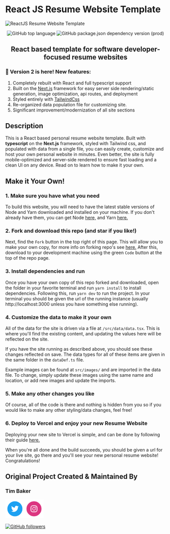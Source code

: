 # React JS Resume Website Template

![ReactJS Resume Website Template](resume-screenshot.jpg?raw=true 'ReactJS Resume Website Template')

<div align="center">
<img alt="GitHub top language" src="https://img.shields.io/github/languages/top/tbakerx/react-resume-template?style=flat">

<img alt="GitHub package.json dependency version (prod)" src="https://img.shields.io/github/package-json/dependency-version/tbakerx/react-resume-template/react?style=flat">

## React based template for software developer-focused resume websites
</div>


### 🎉 Version 2 is here! New features:
1. Completely rebuilt with React and full typescript support
2. Built on the [Next.js](https://nextjs.org/) framework for easy server side rendering/static generation, image optimization, api routes, and deployment
3. Styled entirely with [TailwindCss](https://tailwindcss.com/)
4. Re-organized data population file for customizing site.
5. Significant improvement/modernization of all site sections
 
## Description
This is a React based personal resume website template. Built with **typescript** on the **Next.js** framework, styled with Tailwind css, and populated with data from a single file, you can easily create, customize and host your own personal website in minutes. Even better, the site is fully mobile-optimized and server-side rendered to ensure fast loading and a clean UI on any device. Read on to learn how to make it your own.

## Make it Your Own!

### 1. Make sure you have what you need
To build this website, you will need to have the latest stable versions of Node and Yarn downloaded and installed on your machine. If you don't already have them, you can get Node [here,](https://nodejs.org/en/download/) and Yarn [here.](https://yarnpkg.com/getting-started/install)

### 2. Fork and download this repo (and star if you like!)
Next, find the `Fork` button in the top right of this page. This will allow you to make your own copy, for more info on forking repo's see [here.](https://docs.github.com/en/get-started/quickstart/fork-a-repo#forking-a-repository) After this, download to your development machine using the green `Code` button at the top of the repo page.

### 3. Install dependencies and run
Once you have your own copy of this repo forked and downloaded, open the folder in your favorite terminal and run `yarn install` to install dependencies. Following this, run `yarn dev` to run the project. In your terminal you should be given the url of the running instance (usually http://localhost:3000 unless you have something else running).

### 4. Customize the data to make it your own
All of the data for the site is driven via a file at `/src/data/data.tsx`. This is where you'll find the existing content, and updating the values here will be reflected on the site.

If you have the site running as described above, you should see these changes reflected on save. The data types for all of these items are given in the same folder in the `dataDef.ts` file. 

Example images can be found at `src/images/` and are imported in the data file. To change, simply update these images using the same name and location, or add new images and update the imports. 

### 5. Make any other changes you like
Of course, all of the code is there and nothing is hidden from you so if you would like to make any other styling/data changes, feel free!

### 6. Deploy to Vercel and enjoy your new Resume Website
Deploying your new site to Vercel is simple, and can be done by following their guide [here.](https://vercel.com/guides/deploying-nextjs-with-vercel) 

When you're all done and the build succeeds, you should be given a url for your live site, go there and you'll see your new personal resume website! Congratulations!


## Original Project Created & Maintained By
### Tim Baker
<a href="https://twitter.com/timbakerx"><img src="https://github.com/aritraroy/social-icons/blob/master/twitter-icon.png?raw=true" width="60"></a><a href="https://instagram.com/tbakerx"><img src="https://github.com/aritraroy/social-icons/blob/master/instagram-icon.png?raw=true" width="60"></a>

[![GitHub followers](https://img.shields.io/github/followers/tbakerx.svg?style=social&label=Follow)](https://github.com/tbakerx/)
